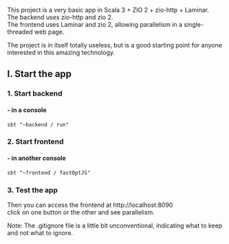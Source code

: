 This project is a very basic app in Scala 3 + ZIO 2 + zio-http + Laminar.\
The backend uses zio-http and zio 2.\
The frontend uses Laminar and zio 2, allowing parallelism in a single-threaded web page.

The project is in itself totally useless, but is a good starting point for anyone interested in this amazing technology.

## I. Start the app

### 1. Start backend

#### - in a console

```shell
sbt "~backend / run"
```

### 2. Start frontend

#### - in another console

```shell
sbt "~frontend / fastOptJS"
```

### 3. Test the app

Then you can access the frontend at http://localhost:8090 \
click on one button or the other and see parallelism.


Note: The .gitignore file is a little bit unconventional, indicating what to keep and not what to ignore.

